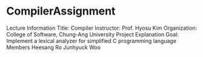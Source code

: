 # CompilerAssignment
Lecture Information
Title: Compiler
Instructor: Prof. Hyosu Kim
Organization: College of Software, Chung-Ang University
Project Explanation
Goal: Implement a lexical analyzer for simplified C programming language
Members
Heesang Ro
Junhyuck Woo
